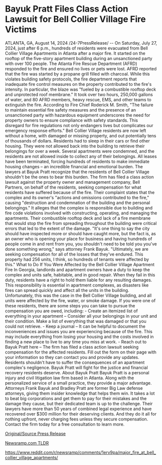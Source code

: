 # Bayuk Pratt Files Class Action Lawsuit for Bell Collier Village Fire Victims

ATLANTA, GA, August 14, 2024 /24-7PressRelease/ -- On Saturday, July 27, 2024, just after 6 p.m., hundreds of residents were evacuated from Bell Collier Village Apartments in Atlanta after a major fire. It started on the rooftop of the five-story apartment building during an unsanctioned party with over 100 people.  The Atlanta Fire Rescue Department (AFRD) responded to the fire and ensured no lives or pets were lost. AFRD reported that the fire was started by a propane grill filled with charcoal. While this violates building safety protocols, the fire department reports that inadequate fire control measures on the property contributed to the fire's intensity. In particular, the blaze was "fueled by a combustible rooftop deck and unprotected roof membrane." It took over two hours, 250,000 gallons of water, and 80 AFRD members, heavy rescue, EMS, and other teams to extinguish the fire.   According to Fire Chief Roderick M. Smith, "The failure to maintain essential fire safety measures and the presence of an unsanctioned party with hazardous equipment underscores the need for property owners to ensure compliance with safety standards. This disregard for fire regulations not only endangers lives but complicates our emergency response efforts."  Bell Collier Village residents are now left without a home, with damaged or missing property, and out potentially tens of thousands of dollars. Residents had to sleep in their cars or find other housing. They were not allowed back into the building to retrieve their belongings for over a week. Several apartments were condemned, and the residents are not allowed inside to collect any of their belongings. All leases have been terminated, forcing hundreds of residents to make immediate housing changes – an incredible financial and emotional burden.  The lawyers at Bayuk Pratt recognize that the residents of Bell Collier Village shouldn't be the ones to bear this burden. The firm has filed a class action lawsuit against the property owner and management company, Bell Partners, on behalf of the residents, seeking compensation for what residents have suffered because of the fire. Their complaint states that the complex and its owner's "actions and omissions contributed to the fire," causing "destruction and condemnation of the building and the personal belongings." It alleges that the complex is responsible due to building and fire code violations involved with constructing, operating, and managing the apartments. Their combustible rooftop deck and lack of a fire membrane that would stop the fire from spreading throughout the building were critical errors that led to the extent of the damage.  "It's one thing to say the city should have inspected more or should have caught more, but the fact is, as an owner who is opening your place for business and having hundreds of people come in and rent from you, you shouldn't need to be told you you've done something wrong," says attorney Frank Bayuk. "Ultimately, we are seeking compensation for all of the losses that they've endured. This property had 256 units, I think, so hundreds of tenants were affected by this."  What to Do If You Were Affected by the Bell Collier Village Apartment Fire  In Georgia, landlords and apartment owners have a duty to keep the complex and units safe, habitable, and in good repair. When they fail in this duty, residents have a right to hold them liable for any resulting damages. This responsibility is essential in apartment complexes, as disasters like fires can spread quickly and affect all the units in the building. Unfortunately, this was the case in the Bell Collier Village building, and all units were affected by the fire, water, or smoke damage.  If you were one of these residents, there are some steps you can take to pursue the compensation you are owed, including:  - Create an itemized list of everything in your apartment – Consider all your belongings in your unit and their condition. Make a list of everything that was damaged or that you could not retrieve. - Keep a journal – It can be helpful to document the inconveniences and issues you are experiencing because of the fire. This may include everything from losing your housing and the costs involved in finding a new place to live to any time you miss at work. - Reach out to Bayuk Pratt here – The firm has filed a class action lawsuit seeking compensation for the affected residents. Fill out the form on their page with your information so they can contact you and provide any updates.  Residents shouldn't have to suffer the consequences of an apartment complex's negligence. Bayuk Pratt will fight for the justice and financial recovery residents deserve.  About Bayuk Pratt  Bayuk Pratt is a personal injury and civil litigation law firm based in Atlanta. Along with the personalized service of a small practice, they provide a major advantage. Attorneys Frank Bayuk and Bradley Pratt are former Big Law defense attorneys, giving them insider knowledge that helps them win. It takes a lot to beat big corporations and get them to pay for their mistakes and the damage they cause, but their dedicated team is up to the challenge. Their lawyers have more than 50 years of combined legal experience and have recovered over $300 million for their deserving clients. And they do it all for nothing upfront, never charging fees unless they secure compensation. Contact the firm today for a free consultation to learn more. 

[Original/Source Press Release](https://www.24-7pressrelease.com/press-release/513391/bayuk-pratt-files-class-action-lawsuit-for-bell-collier-village-fire-victims)
                    

[Newsramp.com TLDR](None) 

https://www.reddit.com/r/newsramp/comments/1erv9pa/major_fire_at_bell_collier_village_apartments/
